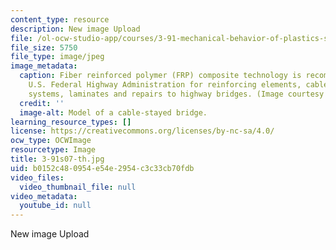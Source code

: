 ```yaml
---
content_type: resource
description: New image Upload
file: /ol-ocw-studio-app/courses/3-91-mechanical-behavior-of-plastics-spring-2007/b0152c480954e54e2954c3c33cb70fdb_3-91s07-th.jpg
file_size: 5750
file_type: image/jpeg
image_metadata:
  caption: Fiber reinforced polymer (FRP) composite technology is recommended by the
    U.S. Federal Highway Administration for reinforcing elements, cable and tendon
    systems, laminates and repairs to highway bridges. (Image courtesy of [U.S. FHWA](http://www.fhwa.dot.gov/).)
  credit: ''
  image-alt: Model of a cable-stayed bridge.
learning_resource_types: []
license: https://creativecommons.org/licenses/by-nc-sa/4.0/
ocw_type: OCWImage
resourcetype: Image
title: 3-91s07-th.jpg
uid: b0152c48-0954-e54e-2954-c3c33cb70fdb
video_files:
  video_thumbnail_file: null
video_metadata:
  youtube_id: null
---
```

New image Upload